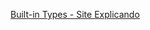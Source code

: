 [Built-in Types - Site Explicando](https://docs.python.org/3/library/stdtypes.html/CONTRIBUTING.md)
